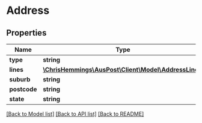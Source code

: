 # Address

## Properties
Name | Type | Description | Notes
------------ | ------------- | ------------- | -------------
**type** | **string** |  | [optional] 
**lines** | [**\ChrisHemmings\AusPost\Client\Model\AddressLine[]**](AddressLine.md) |  | [optional] 
**suburb** | **string** |  | [optional] 
**postcode** | **string** |  | [optional] 
**state** | **string** |  | [optional] 

[[Back to Model list]](../README.md#documentation-for-models) [[Back to API list]](../README.md#documentation-for-api-endpoints) [[Back to README]](../README.md)


